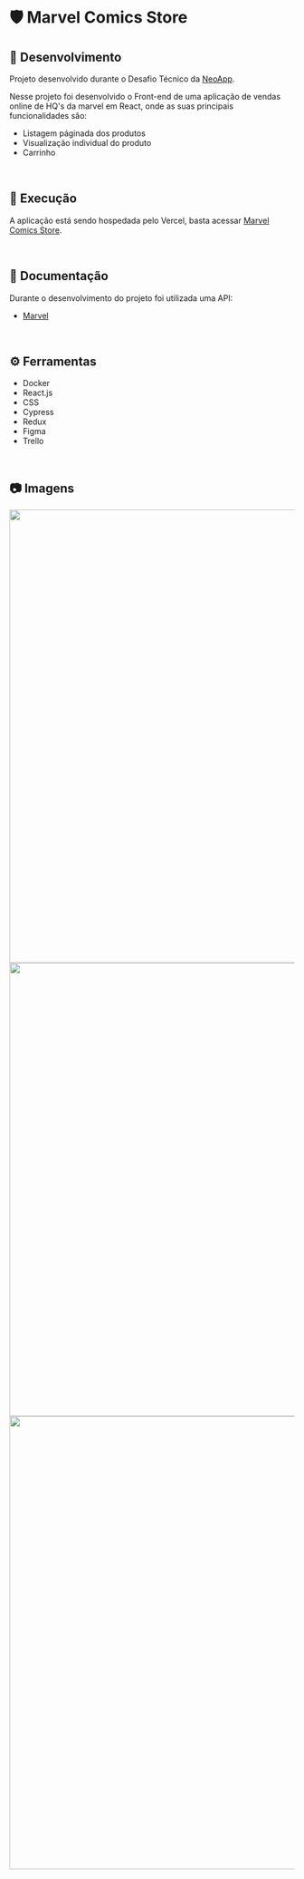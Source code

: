 # :shield: Marvel Comics Store

## :microscope: Desenvolvimento

Projeto desenvolvido durante o Desafio Técnico da <a href="https://www.linkedin.com/company/neoapp/" target="_blank">NeoApp</a>.

Nesse projeto foi desenvolvido o Front-end de uma aplicação de vendas online de HQ's da marvel em React, onde as suas principais funcionalidades são:
  * Listagem páginada dos produtos
  * Visualização individual do produto
  * Carrinho

<br />
  
## :dna: Execução

A aplicação está sendo hospedada pelo Vercel, basta acessar <a href="https://marvel-comics-shop.vercel.app/" target="_blank">Marvel Comics Store</a>.

<br />

## :satellite: Documentação

Durante o desenvolvimento do projeto foi utilizada uma API:
* <a href="https://developer.marvel.com/" target="_blank">Marvel</a>

<br />

## ⚙️ Ferramentas

- Docker
- React.js
- CSS
- Cypress
- Redux
- Figma
- Trello

<br />

## :camera: Imagens

<div align="center">
 <img src="https://user-images.githubusercontent.com/102389576/227746146-b5d83609-9743-4eb3-be96-2192fdd83dd1.png" alt="" width="800px""/><br />
 <img src="https://user-images.githubusercontent.com/102389576/227746155-e21f9688-a5a1-42c3-b308-55330140194f.png" alt="" width="800px"/><br />
 <img src="https://user-images.githubusercontent.com/102389576/227746157-67d57684-00cf-4706-96ad-aedb6ce4e8af.png" alt="" width="800px"/>
</div>
